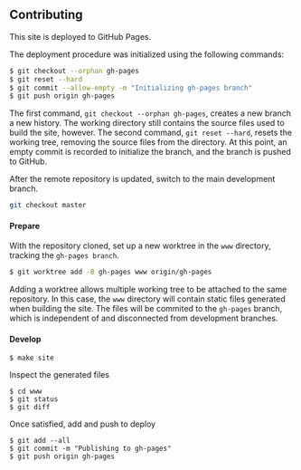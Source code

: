 ## Contributing

This site is deployed to GitHub Pages.

The deployment procedure was initialized using the following commands:

```sh
$ git checkout --orphan gh-pages
$ git reset --hard
$ git commit --allow-empty -m "Initializing gh-pages branch"
$ git push origin gh-pages
```

The first command, `git checkout --orphan gh-pages`, creates a new branch a new
history. The working directory still contains the source files used to build the
site, however. The second command, `git reset --hard`, resets the working tree,
removing the source files from the directory.  At this point, an empty commit is
recorded to initialize the branch, and the branch is pushed to GitHub.

After the remote repository is updated, switch to the main development branch.

```sh
git checkout master
```

#### Prepare

With the repository cloned, set up a new worktree in the `www` directory,
tracking the `gh-pages branch`.

```sh
$ git worktree add -B gh-pages www origin/gh-pages
```

Adding a worktree allows multiple working tree to be attached to the same
repository.  In this case, the `www` directory will contain static files
generated when building the site.  The files will be commited to the `gh-pages`
branch, which is independent of and disconnected from development branches.


#### Develop

```
$ make site
```

Inspect the generated files

```
$ cd www
$ git status
$ git diff
```

Once satisfied, add and push to deploy

```
$ git add --all
$ git commit -m "Publishing to gh-pages"
$ git push origin gh-pages
```

